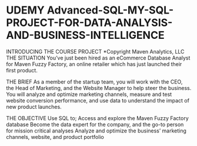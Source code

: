 # UDEMY Advanced-SQL-MY-SQL-PROJECT-FOR-DATA-ANALYSIS-AND-BUSINESS-INTELLIGENCE

INTRODUCING THE COURSE PROJECT
*Copyright Maven Analytics, LLC
THE SITUATION 
You’ve just been hired as an eCommerce Database Analyst for Maven Fuzzy Factory, an online retailer which has just launched their first product. 

THE BRIEF 
As a member of the startup team, you will work with the CEO, the Head of Marketing, and the Website Manager to help steer the business.
You will analyze and optimize marketing channels, measure and test website conversion performance, and use data to understand the impact of new product launches. 

THE OBJECTIVE
Use SQL to; Access and explore the Maven Fuzzy Factory database 
Become the data expert for the company, and the go-to person for mission critical analyses 
Analyze and optimize the business’ marketing channels, website, and product portfolio
